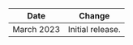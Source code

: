 | Date         | Change           |
|---------------|-------------------|
| March 2023 | Initial release. |